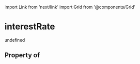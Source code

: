 import Link from 'next/link'
import Grid from '@components/Grid'

# interestRate

undefined

## Property of



